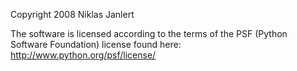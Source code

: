 Copyright 2008 Niklas Janlert

The software is licensed according to the terms of the PSF (Python Software Foundation) license found here: http://www.python.org/psf/license/
